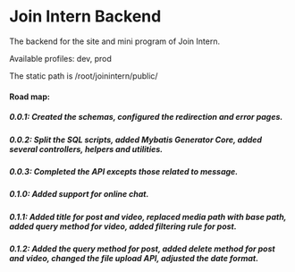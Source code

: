 # Join Intern Backend
The backend for the site and mini program of Join Intern.

Available profiles: dev, prod

The static path is /root/joinintern/public/

#### Road map:

##### 0.0.1: Created the schemas, configured the redirection and error pages.
##### 0.0.2: Split the SQL scripts, added Mybatis Generator Core, added several controllers, helpers and utilities.
##### 0.0.3: Completed the API excepts those related to message.
##### 0.1.0: Added support for online chat.
##### 0.1.1: Added title for post and video, replaced media path with base path, added query method for video, added filtering rule for post.
##### 0.1.2: Added the query method for post, added delete method for post and video, changed the file upload API, adjusted the date format.